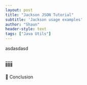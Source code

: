 ```yaml
---
layout: post
title: "Jackson JSON Tutorial"
subtitle: 'Jackson usage examples'
author: "Shaun"
header-style: text
tags: ["Java Utils"]
---
```


asdasdasd
 
## iiii




Conclusion